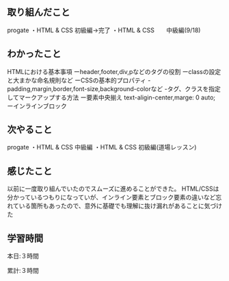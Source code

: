 ## 取り組んだこと
progate 
 ・HTML & CSS 初級編→完了
 ・HTML & CSS　　中級編(9/18)
 
## わかったこと
HTMLにおける基本事項
  ーheader,footer,div,pなどのタグの役割
  ーclassの設定と大まかな命名規則など
  ーCSSの基本的プロパティ
    -padding,margin,border,font-size,background-colorなど
    -タグ、クラスを指定してマークアップする方法
  ー要素中央揃え text-aligin-center,marge: 0 auto;
  ーインラインブロック
  
## 次やること
progate 
 ・HTML & CSS 中級編
 ・HTML & CSS 初級編(道場レッスン)


## 感じたこと
以前に一度取り組んでいたのでスムーズに進めることができた。
HTML/CSSは分かっているつもりになっていが、インライン要素とブロック要素の違いなど忘れている箇所もあったので、意外に基礎でも理解に抜け漏れがあることに気づけた
　　　
  
## 学習時間
本日:３時間

累計:３時間
